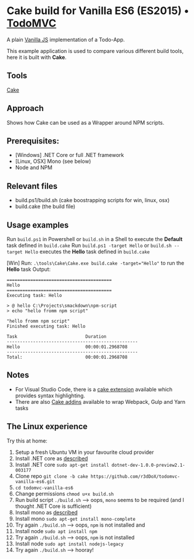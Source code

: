 # Cake build for Vanilla ES6 (ES2015) • [TodoMVC](http://todomvc.com)

A plain [Vanilla JS](http://todomvc.com/examples/vanillajs/) implementation of a Todo-App.

This example application is used to compare various different build tools, here it is built with **Cake**.

## Tools
[Cake](http://www.cakebuild.net/)

## Approach
Shows how Cake can be used as a Wrapper around NPM scripts.

## Prerequisites:
* [Windows] .NET Core or full .NET framework
* [Linux, OSX] Mono (see below)
* Node and NPM

## Relevant files
* build.ps1/build.sh (cake boostrapping scripts for win, linux, osx)
* build.cake (the build file)

## Usage examples

Run `build.ps1` in Powershell or `build.sh` in a Shell to execute the **Default** task defined in `build.cake`
Run `build.ps1 -target Hello` or `build.sh --target Hello` executes the **Hello** task defined in `build.cake`

[Win] Run: `.\tools\Cake\Cake.exe build.cake -target="Hello"` to run the **Hello** task
Output:
```
========================================
Hello
========================================
Executing task: Hello

> @ hello C:\Projects\smackdown\npm-script
> echo "hello fromm npm script"

"hello fromm npm script"
Finished executing task: Hello

Task                          Duration
--------------------------------------------------
Hello                         00:00:01.2968708
--------------------------------------------------
Total:                        00:00:01.2968708
```

## Notes
* For Visual Studio Code, there is a [cake extension](https://marketplace.visualstudio.com/items?itemName=cake-build.cake-vscode) available which provides syntax highlighting.
* There are also [Cake addins](http://www.cakebuild.net/addins/category/node) available to wrap Webpack, Gulp and Yarn tasks

## The Linux experience
Try this at home:
1. Setup a fresh Ubuntu VM in your favourite cloud provider
1. Install .NET core as [described](https://www.microsoft.com/net/core#linuxubuntu)
1. Install .NET core `sudo apt-get install dotnet-dev-1.0.0-preview2.1-003177`
3. Clone repo `git clone -b cake https://github.com/r3dDoX/todomvc-vanilla-es6.git`
4. `cd todomvc-vanilla-es6`
5. Change permissions `chmod u+x build.sh`
6. Run build script `./build.sh` --> oops, `mono` seems to be required (and I thought .NET Core is sufficient)
7. Install mono as [described](http://www.mono-project.com/docs/getting-started/install/linux/)
11. Install mono `sudo apt-get install mono-complete` 
12. Try again `./build.sh` --> oops, `npm` is not installed and
15. Install node `sudo apt install npm`
14. Try again `./build.sh` --> oops, `npm` is not installed
13. Install node `sudo apt install nodejs-legacy`
16. Try again `./build.sh` --> hooray!